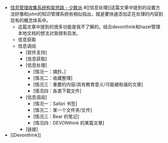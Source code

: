 - [信息管理收集系统构架思路 - 少数派](https://sspai.com/post/45659) #[[信息处理]]这篇文章中提到的设置方法好像和john的知识管理系统有相似指出，就是要快速添加正在处理的内容到现有的概念体系中。
    - 这篇文章中提到的很多功能是我不了解的。结合devonthink和hazel管理本地文档的想法对我很有启发。
    - 信息获取
    - 信息调阅
        - [软件支持]
        - [信息获取]
        - [信息处理]
            - [情况一：摘抄。]
            - [情况二：收藏整理]
            - [情况三：重要的内容/具有教育意义/可能被和谐的文章]
            - [情况四：各类下载文件]
        - [信息调阅]
            - [情况一：Safari 书签]
            - [情况二：某一个文件夹/文件]
            - [情况三：Bear 的笔记]
            - [情况四：DEVONthink 的某篇文章]
        - [链接]
- [[Devonthink]]
